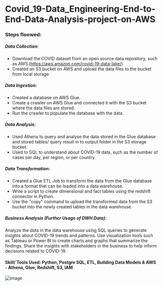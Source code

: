 # Covid_19-Data_Engineering-End-to-End-Data-Analysis-project-on-AWS

### Steps floowed:
##### Data Collection:
-	Download the COVID dataset from an open source data repository, such as AWS (https://aws.amazon.com/covid-19-data-lake/)
-	Created an S3 bucket on AWS and upload the data files to the bucket from local storage.
##### Data Ingestion:
-	Created a database on AWS Glue.
-	Create a crawler on AWS Glue and connected it with the S3 bucket where the data files are stored.
-	Run the crawler to populate the database with the data.
##### Data Analysis:
-	Used Athena to query and analyse the data stored in the Glue database and stored tables/ query result in to output folder in the S3 storage bucket.
-	Used to SQL to understand about COVID-19 data, such as the number of cases per day, per region, or per country.
##### Data Transformation:
-	Created a Glue ETL Job to transform the data from the Glue database into a format that can be loaded into a data warehouse.
-	Write a script to create dimensional and fact tables using the redshift connector in Python.
-	Use the "copy" command to upload the transformed data from the S3 bucket into the newly created tables in the data warehouse.
##### Business Analysis (Further Usage of DWH Data):
Analyze the data in the data warehouse using SQL queries to generate insights about COVID-19 trends and patterns.
Use visualization tools such as Tableau or Power BI to create charts and graphs that summarize the findings.
Share the insights with stakeholders in the business to help inform decisions related to COVID-19.
#### Skill/ Tools Used: Python, Postgre SQL, ETL, Building Data Models & AWS - Athena, Glue, Redshift, S3, IAM
![image](https://github.com/Manikyala-Rao-Cherukuri/Covid-End-to-End-Data-Analysis-project-on-AWS/assets/119756215/7331dbe3-befa-418d-b3c7-f597eb08b36c)
